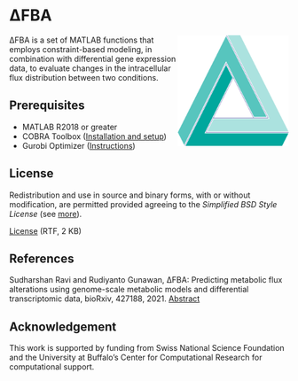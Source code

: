 # &Delta;FBA
<img style = "float: right;" src = "https://github.com/CABSEL/DeltaFBA/blob/master/dFBA.png" width="200" height="200" align="right"> 
&Delta;FBA is a set of MATLAB functions that employs constraint-based modeling, in combination with differential gene expression data, to evaluate changes in the intracellular flux distribution between two conditions.

## Prerequisites
* MATLAB R2018 or greater
* COBRA Toolbox ([Installation and setup](https://opencobra.github.io/cobratoolbox/stable/))
* Gurobi Optimizer ([Instructions](https://www.gurobi.com/products/gurobi-optimizer/))


## License
Redistribution and use in source and binary forms, with or without modification, are permitted provided agreeing to the 
*Simplified BSD Style License* (see [more](http://opensource.org/licenses/bsd-license.php)). 

[License](https://github.com/CABSEL/DeltaFBA/blob/master/LICENSE) (RTF, 2 KB)

## References
Sudharshan Ravi and Rudiyanto Gunawan, &Delta;FBA: Predicting metabolic flux alterations using genome-scale metabolic models and differential transcriptomic data, bioRxiv, 427188, 2021. [Abstract](https://www.biorxiv.org/content/10.1101/2021.01.18.427188v1)

## Acknowledgement
This work is supported by funding from Swiss National Science Foundation and the University at Buffalo’s Center for Computational
Research for computational support.
